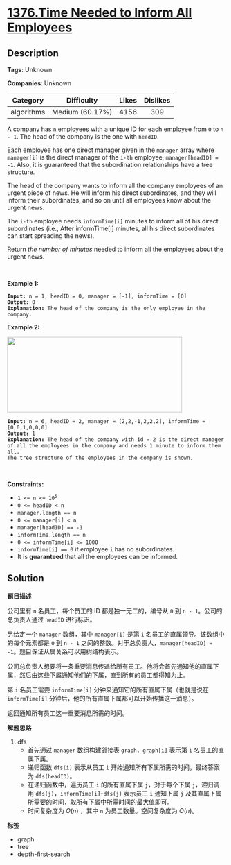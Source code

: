 # [1376.Time Needed to Inform All Employees](https://leetcode.com/problems/time-needed-to-inform-all-employees/description/)

## Description

**Tags**: Unknown

**Companies**: Unknown

|  Category  |   Difficulty    | Likes | Dislikes |
| :--------: | :-------------: | :---: | :------: |
| algorithms | Medium (60.17%) | 4156  |   309    |

<p>A company has <code>n</code> employees with a unique ID for each employee from <code>0</code> to <code>n - 1</code>. The head of the company is the one with <code>headID</code>.</p>
<p>Each employee has one direct manager given in the <code>manager</code> array where <code>manager[i]</code> is the direct manager of the <code>i-th</code> employee, <code>manager[headID] = -1</code>. Also, it is guaranteed that the subordination relationships have a tree structure.</p>
<p>The head of the company wants to inform all the company employees of an urgent piece of news. He will inform his direct subordinates, and they will inform their subordinates, and so on until all employees know about the urgent news.</p>
<p>The <code>i-th</code> employee needs <code>informTime[i]</code> minutes to inform all of his direct subordinates (i.e., After informTime[i] minutes, all his direct subordinates can start spreading the news).</p>
<p>Return <em>the number of minutes</em> needed to inform all the employees about the urgent news.</p>
<p>&nbsp;</p>
<p><strong class="example">Example 1:</strong></p>
<pre><code><strong>Input:</strong> n = 1, headID = 0, manager = [-1], informTime = [0]
<strong>Output:</strong> 0
<strong>Explanation:</strong> The head of the company is the only employee in the company.</code></pre>
<p><strong class="example">Example 2:</strong></p>
<img alt="" src="https://assets.leetcode.com/uploads/2020/02/27/graph.png" style="width: 404px; height: 174px;" />
<pre><code><strong>Input:</strong> n = 6, headID = 2, manager = [2,2,-1,2,2,2], informTime = [0,0,1,0,0,0]
<strong>Output:</strong> 1
<strong>Explanation:</strong> The head of the company with id = 2 is the direct manager of all the employees in the company and needs 1 minute to inform them all.
The tree structure of the employees in the company is shown.</code></pre>
<p>&nbsp;</p>
<p><strong>Constraints:</strong></p>
<ul>
  <li><code>1 &lt;= n &lt;= 10<sup>5</sup></code></li>
  <li><code>0 &lt;= headID &lt; n</code></li>
  <li><code>manager.length == n</code></li>
  <li><code>0 &lt;= manager[i] &lt; n</code></li>
  <li><code>manager[headID] == -1</code></li>
  <li><code>informTime.length == n</code></li>
  <li><code>0 &lt;= informTime[i] &lt;= 1000</code></li>
  <li><code>informTime[i] == 0</code> if employee <code>i</code> has no subordinates.</li>
  <li>It is <strong>guaranteed</strong> that all the employees can be informed.</li>
</ul>

## Solution

**题目描述**

公司里有 `n` 名员工，每个员工的 ID 都是独一无二的，编号从 `0` 到 `n - 1`。公司的总负责人通过 `headID` 进行标识。

另给定一个 `manager` 数组，其中 `manager[i]` 是第 `i` 名员工的直属领导。该数组中的每个元素都是 `0` 到 `n - 1` 之间的整数。对于总负责人，`manager[headID] = -1`。题目保证从属关系可以用树结构表示。

公司总负责人想要将一条重要消息传递给所有员工。他将会首先通知他的直属下属，然后由这些下属通知他们的下属，直到所有的员工都得知为止。

第 `i` 名员工需要 `informTime[i]` 分钟来通知它的所有直属下属（也就是说在 `informTime[i]` 分钟后，他的所有直属下属都可以开始传播这一消息）。

返回通知所有员工这一重要消息所需的时间。

**解题思路**

1. dfs
   - 首先通过 `manager` 数组构建邻接表 `graph`，`graph[i]` 表示第 `i` 名员工的直属下属。
   - 递归函数 `dfs(i)` 表示从员工 `i` 开始通知所有下属所需的时间，最终答案为 `dfs(headID)`。
   - 在递归函数中，遍历员工 `i` 的所有直属下属 `j`，对于每个下属 `j`，递归调用 `dfs(j)`，`informTime[i]+dfs(j)` 表示员工 `i` 通知下属 `j` 及其直属下属所需要的时间，取所有下属中所需时间的最大值即可。
   - 时间复杂度为 $O(n)$ ，其中 `n` 为员工数量。空间复杂度为 $O(n)$。

**标签**

- graph
- tree
- depth-first-search

